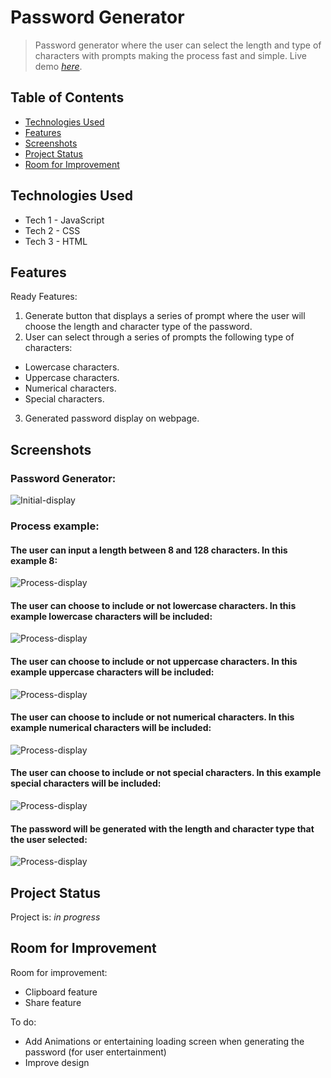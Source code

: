 # Password Generator
> Password generator where the user can select the length and type of characters with prompts making the process fast and simple.
> Live demo [_here_](https://darolo13.github.io/password-generator). 

## Table of Contents
* [Technologies Used](#technologies-used)
* [Features](#features)
* [Screenshots](#screenshots)
* [Project Status](#project-status)
* [Room for Improvement](#room-for-improvement)

## Technologies Used
- Tech 1 - JavaScript
- Tech 2 - CSS
- Tech 3 - HTML


## Features
Ready Features:
1. Generate button that displays a series of prompt where the user will choose the length and character type of the password.
2. User can select through a series of prompts the following type of characters:
- Lowercase characters.
- Uppercase characters.
- Numerical characters.
- Special characters.
3. Generated password display on webpage.


## Screenshots
### Password Generator:
![Initial-display](./assets/images/Screenshot.png)
### Process example:
#### The user can input a length between 8 and 128 characters. In this example 8:
![Process-display](./assets/images/Process-1.png)
#### The user can choose to include or not lowercase characters. In this example lowercase characters will be included:
![Process-display](./assets/images/Process-2.png)
#### The user can choose to include or not uppercase characters. In this example uppercase characters will be included:
![Process-display](./assets/images/Process-3.png)
#### The user can choose to include or not numerical characters. In this example numerical characters will be included:
![Process-display](./assets/images/Process-4.png)
#### The user can choose to include or not special characters. In this example special characters will be included:
![Process-display](./assets/images/Process-5.png)
#### The password will be generated with the length and character type that the user selected:
![Process-display](./assets/images/Process-6.png)

## Project Status
Project is: _in progress_


## Room for Improvement
Room for improvement:
- Clipboard feature
- Share feature

To do:
- Add Animations or entertaining loading screen when generating the password (for user entertainment)
- Improve design

